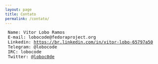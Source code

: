 ```yaml
---
layout: page
title: Contato
permalink: /contato/
---
```



<pre>
 Name: Vitor Lobo Ramos
 E-mail: lobocode@fedoraproject.org 
 Linkedin: <a href="https://br.linkedin.com/in/vitor-lobo-65797a50">https://br.linkedin.com/in/vitor-lobo-65797a50</a>
 Telegram: @lobocode
 IRC: lobocode
 Twitter: <a href="https://twitter.com/loboc0de">@loboc0de</a>
</pre>

